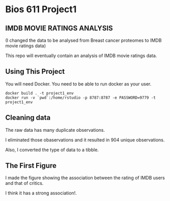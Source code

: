 Bios 611 Project1
=================
IMDB MOVIE RATINGS ANALYSIS
-------------------------------
(I changed the data to be analysed from Breast cancer proteomes to IMDB movie ratings data)


This repo will eventually contain an analysis of IMDB movie ratings data.

Using This Project
------------------

You will need Docker. You need to be able to run docker as your user.

    docker build . -t project1_env
    docker run -v `pwd`:/home/rstudio -p 8787:8787 -e PASSWORD=9779 -t project1_env


Cleaning data
-------------

The raw data has many duplicate observations.

I eliminated those obaservations and it resulted in 904 unique observations.

Also, I converted the type of data to a tibble.



The First Figure
----------------
I made the figure showing the association between the rating of IMDB users and that of critics.

I think it has a strong association!.
 
